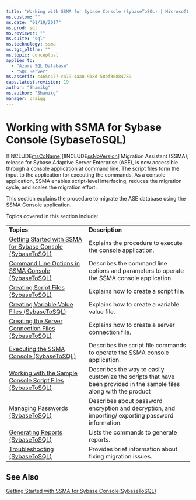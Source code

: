 ```yaml
---
title: "Working with SSMA for Sybase Console (SybaseToSQL) | Microsoft Docs"
ms.custom: ""
ms.date: "01/19/2017"
ms.prod: sql
ms.reviewer: ""
ms.suite: "sql"
ms.technology: ssma
ms.tgt_pltfrm: ""
ms.topic: conceptual
applies_to: 
  - "Azure SQL Database"
  - "SQL Server"
ms.assetid: c465e477-c479-4aa8-918d-58bf30884789
caps.latest.revision: 19
author: "Shamikg"
ms.author: "Shamikg"
manager: craigg
---
```

# Working with SSMA for Sybase Console (SybaseToSQL)
[!INCLUDE[msCoName](../../includes/msconame_md.md)][!INCLUDE[ssNoVersion](../../includes/ssnoversion_md.md)] Migration Assistant (SSMA), release for Sybase Adaptive Server Enterprise (ASE), is now accessible through a console application at command line. The script files form the input to the application for executing the commands. As a console application, SSMA enables script-level interfacing, reduces the migration cycle, and scales the migration effort.  
  
This section explains the procedure to migrate the ASE database using the SSMA Console application.  
  
Topics covered in this section include:  
  
|||  
|-|-|  
|**Topics**|**Description**|  
|[Getting Started with SSMA for Sybase Console &#40;SybaseToSQL&#41;](../../ssma/sybase/getting-started-with-ssma-for-sybase-console-sybasetosql.md)|Explains the procedure to execute the console application.|  
|[Command Line Options in SSMA Console &#40;SybaseToSQL&#41;](../../ssma/sybase/command-line-options-in-ssma-console-sybasetosql.md)|Describes the command line options and parameters to operate the SSMA console application.|  
|[Creating Script Files &#40;SybaseToSQL&#41;](../../ssma/sybase/creating-script-files-sybasetosql.md)|Explains how to create a script file.|  
|[Creating Variable Value Files &#40;SybaseToSQL&#41;](../../ssma/sybase/creating-variable-value-files-sybasetosql.md)|Explains how to create a variable value file.|  
|[Creating the Server Connection Files &#40;SybaseToSQL&#41;](../../ssma/sybase/creating-the-server-connection-files-sybasetosql.md)|Explains how to create a server connection file.|  
|[Executing the SSMA Console &#40;SybaseToSQL&#41;](../../ssma/sybase/executing-the-ssma-console-sybasetosql.md)|Describes the script file commands to operate the SSMA console application.|  
|[Working with the Sample Console Script Files &#40;SybaseToSQL&#41;](../../ssma/sybase/working-with-the-sample-console-script-files-sybasetosql.md)|Describes the way to easily customize the scripts that have been provided in the sample files along with the product|  
|[Managing Passwords &#40;SybaseToSQL&#41;](../../ssma/sybase/managing-passwords-sybasetosql.md)|Describes about password encryption and decryption, and importing/ exporting password information.|  
|[Generating Reports &#40;SybaseToSQL&#41;](../../ssma/sybase/generating-reports-sybasetosql.md)|Lists the commands to generate reports.|  
|[Troubleshooting &#40;SybaseToSQL&#41;](../../ssma/sybase/troubleshooting-sybasetosql.md)|Provides brief information about fixing migration issues.|  
  
## See Also  
[Getting Started with SSMA for Sybase Console(SybaseToSQL)](http://msdn.microsoft.com/en-us/43219dbe-bcfa-427d-9242-f07b1455f15f)  
  
